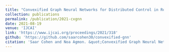 ```yaml
---
title: "Convexified Graph Neural Networks for Distributed Control in Robotic Swarms"
collection: publications
permalink: /publication/2021-cxgnn
date: 2021-08-19
venue: 'IJCAI'
link: 'https://www.ijcai.org/proceedings/2021/318'
github: 'https://github.com/saarcohen30/convexified-gnn'
citation: 'Saar Cohen and Noa Agmon. &quot;Convexified Graph Neural Networks for Distributed Control in Robotic Swarms.&quot; <i>In IJCAI 2021: Proceedings of the international Joint Conference on Artificial Intelligence<\i>, 2021.'
---
```

